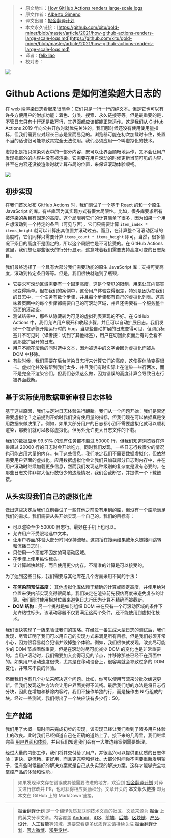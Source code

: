 > * 原文地址：[How GitHub Actions renders large-scale logs](https://github.blog/2021-03-25-how-github-actions-renders-large-scale-logs/)
> * 原文作者：[Alberto Gimeno](https://github.blog/author/gimenete/)
> * 译文出自：[掘金翻译计划](https://github.com/xitu/gold-miner)
> * 本文永久链接：[https://github.com/xitu/gold-miner/blob/master/article/2021/how-github-actions-renders-large-scale-logs.md](https://github.com/xitu/gold-miner/blob/master/article/2021/how-github-actions-renders-large-scale-logs.md)
> * 译者：[felixliao](https://github.com/felixliao)
> * 校对者：

![](https://github.blog/wp-content/uploads/2019/03/engineering-social.png?fit=1201%2C630)

# Github Actions 是如何渲染超大日志的

在 web 端渲染日志看起来很简单：它们只是一行一行的纯文本。但是它也可以有许多方便用户的附加功能：着色、分类、搜索、永久链接等等。但是最重要的是，不管日志只有十行还是数万行，其界面都应该都能正常运作。这是我们从 GitHub Actions 2019 年向公共开放时就优先关注的。我们那时候还没有使用使用量指标，但我们需要应对超长日志是显而易见的。浏览器可能在初次加载时卡住，处置不当的话也很可能导致其完全无法使用。我们必须应用一个叫虚拟化的技术。

虚拟化是指只渲染列表中的一部分内容，既可以让界面顺畅地运作，又不会让用户发现视窗外的内容并没有被渲染。它需要在用户滚动的时候更新当前可见的内容，甚至在内容还没被渲染时就计算布局的位置，来保证滚动体验顺畅。

![](https://github.blog/wp-content/uploads/2021/03/large-scale-log-rendering-fig-1.png?w=442&resize=442%2C374)





## 初步实现

在我们首次发布 GitHub Actions 时，我们测试了一个基于 React 的和一个原生 JavaScript 的库。有些库因为其实现方式有很大局限性。比如，很多库要求所有被渲染的条目有固定的高度。这个局限另它们的计算简单了很多，因为如果一个用户想滚动到一个特定的条目（可见与否），它们只需要计算 `item_index * items_height` 就可以计算出其位置并滚动过去。而且，在计算整个可滚动区域的高度时，它们同样只需要计算 `items_count * items_height` 即可。当然，很多情况下条目的高度不是固定的，所以这个局限性是不可接受的。在 GitHub Actions 这里，我们想让那些很长的行分行显示，这意味着我们需要支持高度可变的日志条目。

我们最终选择了一个具有大部分我们需要功能的原生 JavaScript 库：支持可变高度，滚动到特定条目等等。但是，我们很快就碰到了瓶颈，

- 它要求可滚动区域需要有一个固定高度，这是个常见的限制，用来让其内部实现变得简单。但在我们的案例中，这令用户体验变得很差，特别是因为在我们的日志中，一个任务有数个步骤，并且每个步骤都有自己的虚拟化列表。这意味着页面中的每个步骤都需要自己的可滚动区域，并且还需要有一个服务整个页面的滚动条。
- 测试结果中，那些从隐藏转为可见的虚拟列表表现的不好。在 GitHub Actions 中，我们允许用户展开和收起步骤，并且可以自动扩展日志。我们发现一个在步骤开始运行时的 bug。当那些自动扩展的日志变得可见，但网页标签并不可见时（译者按：切到了其他标签），用户在切回此页面后有时会看不到那些扩展开的日志。
- 用户不能在滚动的同时选中文本，因为被选中的文字会因为虚拟化而被从 DOM 中移除。
- 有些时候，我们需要在后台渲染日志行来计算它们的高度，这使得体验变得很卡。虚拟化并没有帮到我们太多，并且我们有时实际上在渲染一些行两次，而不是完全不渲染它们。但我们必须这么做，因为错误的高度计算会导致日志行被界面截断。

## 基于实际使用数据重新审视日志体验

基于这些原因，我们决定对日志体验进行翻新。我们从一个问题开始：我们是否还需要虚拟化？之前提到开始时我们没有使用量的指标，但我们现在可以依据真是使用数据来做决策了。例如，如果大部分用户的日志都小到不需要虚拟化就可以顺利渲染，那我们就可以移除虚拟化，但另外允许更大日志文件的下载。

我们的数据显示 99.51% 的现有任务都不超过 50000 行，但我们知道浏览器在渲染超过 20000 行的日志时会开始吃力。同时我们发现，一些日志行数很少的情况也可能占用大量的内存。有了这些信息，我们决定我们不需要数据虚拟化，但依然需要用户界面的虚拟化。应用数据虚拟化会让我们只加载部分日志到内存中，并在用户滚动时继续加载更多信息，然而我们发现这种级别的复杂度是没有必要的。在那些日志文件非常大但行数很少的边缘情况，我们会截断它，并提供一个下载链接。

## 从头实现我们自己的虚拟化库

做出这些决定后我们立刻尝试了一些其他之前没有用到的库，但没有一个库能满足我们的需求。我们需要从头开始实现一个自己的。我们的目标有：

- 可以渲染至少 50000 日志行。最好在手机上也可以。
- 允许用户不受限地选中文本。
- 让用户界面/体验大部分时间保持流畅。这包括在搜索结果或永久链接间跳转和流播日志时。
- 只使用一个高度不固定的可滚动区域。
- 在步骤上使用黏性标头。
- 让计算越快越好，而且使用更少内存。不精准的计算是可以接受的。

为了达到这些目标，我们需要与其他库在几个方面采用不同的手法：

- **在渲染前预估高度**： 其他虚拟化库依赖于精确的计算或固定高度，并使用绝对位置来使内部实现变得很简单。我们决定在渲染前先预估高度来避免复杂的计算。我们同时使用相对位置来避免日志行因为计算不精确而被截断。
- **DOM 结构**：另一个挑战是如何组织 DOM 来在只有一个可滚动区域的条件下允许粘性标头。该滚动容器不仅要满足这两个条件，还不能使用到虚拟化技术。

我们很快实现了一版来验证我们的策略。在经过一番生成大型日志的测试后，我们发现，尽管证明了我们可以用自己的实现方式来满足所有目标，但是我们必须非常小心，因为很容易就会犯错并毁掉整个体验。例如，我们很快就发现，改变尽可能少的 DOM 节点固然重要，但是在滚动时尽可能减少 DOM 的变化也是非常重要的。当用户滚动时，我们需要加入变得可见的节点，并移除那些已经不在页面中的。如果用户滚动速度很快，尤其是在移动设备上，很容易就会导致过多的 DOM 变化，并带来不良的体验。

然而我们也有几个办法来解决这个问题。比如，你可以使用节流来分批次缓速更新。但我们发现这种方法会让用户界面变得不流畅。最后我们想的办法是将日志行分块，因此在增加和移除内容时，我们不操作单独的行，而是操作由 N 行组成的块。经过一些测试，我们得出了一个块应该有多少行：50。

## 生产就绪

我们用了大概一周时间来完成初步的实现，该实现已经让我们看到了诸多用户体验上的改良。此时我们已经知道自己在正确的道路上了。接下来的几周里，我们继续完善 [用户界面和体验](https://github.blog/2020-09-23-a-better-logs-experience-with-github-actions/)，并且我们知道我们会有一大堆边缘案例需要处理。

经过大量的内部工作，我们将其交付给了用户，并很高兴可以提供更优质的日志体验：更快、更流畅、更好用，而且更完整和健壮。大部分时间你不需要重新发明轮子，但有些时候最好的解决方案就是自己从头实现的解决方案，这样才能够完全地掌控产品的体验和性能。·

> 如果发现译文存在错误或其他需要改进的地方，欢迎到 [掘金翻译计划](https://github.com/xitu/gold-miner) 对译文进行修改并 PR，也可获得相应奖励积分。文章开头的 **本文永久链接** 即为本文在 GitHub 上的 MarkDown 链接。

---

> [掘金翻译计划](https://github.com/xitu/gold-miner) 是一个翻译优质互联网技术文章的社区，文章来源为 [掘金](https://juejin.im) 上的英文分享文章。内容覆盖 [Android](https://github.com/xitu/gold-miner#android)、[iOS](https://github.com/xitu/gold-miner#ios)、[前端](https://github.com/xitu/gold-miner#前端)、[后端](https://github.com/xitu/gold-miner#后端)、[区块链](https://github.com/xitu/gold-miner#区块链)、[产品](https://github.com/xitu/gold-miner#产品)、[设计](https://github.com/xitu/gold-miner#设计)、[人工智能](https://github.com/xitu/gold-miner#人工智能)等领域，想要查看更多优质译文请持续关注 [掘金翻译计划](https://github.com/xitu/gold-miner)、[官方微博](http://weibo.com/juejinfanyi)、[知乎专栏](https://zhuanlan.zhihu.com/juejinfanyi)。

